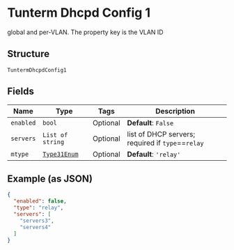 
# Tunterm Dhcpd Config 1

global and per-VLAN. The property key is the VLAN ID

## Structure

`TuntermDhcpdConfig1`

## Fields

| Name | Type | Tags | Description |
|  --- | --- | --- | --- |
| `enabled` | `bool` | Optional | **Default**: `False` |
| `servers` | `List of string` | Optional | list of DHCP servers; required if `type`==`relay` |
| `mtype` | [`Type31Enum`](../../doc/models/type-31-enum.md) | Optional | **Default**: `'relay'` |

## Example (as JSON)

```json
{
  "enabled": false,
  "type": "relay",
  "servers": [
    "servers3",
    "servers4"
  ]
}
```


